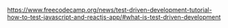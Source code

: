 https://www.freecodecamp.org/news/test-driven-development-tutorial-how-to-test-javascript-and-reactjs-app/#what-is-test-driven-development
